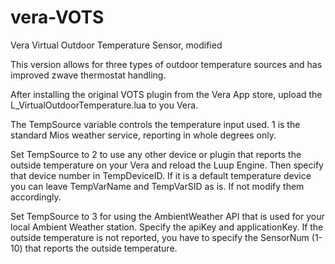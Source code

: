 # vera-VOTS
Vera Virtual Outdoor Temperature Sensor, modified

This version allows for three types of outdoor temperature sources and has improved zwave thermostat handling.

After installing the original VOTS plugin from the Vera App store, upload the L_VirtualOutdoorTemperature.lua to you Vera.

The TempSource variable controls the temperature input used. 1 is the standard Mios weather service, reporting in whole degrees only.

Set TempSource to 2 to use any other device or plugin that reports the outside temperature on your Vera and reload the Luup Engine. Then specify that device number in TempDeviceID. If it is a default temperature device you can leave TempVarName and TempVarSID as is. If not modify them accordingly.

Set TempSource to 3 for using the AmbientWeather API that is used for your local Ambient Weather station. Specify the apiKey and applicationKey. If the outside temperature is not reported, you have to specify the SensorNum (1-10) that reports the outside temperature.
